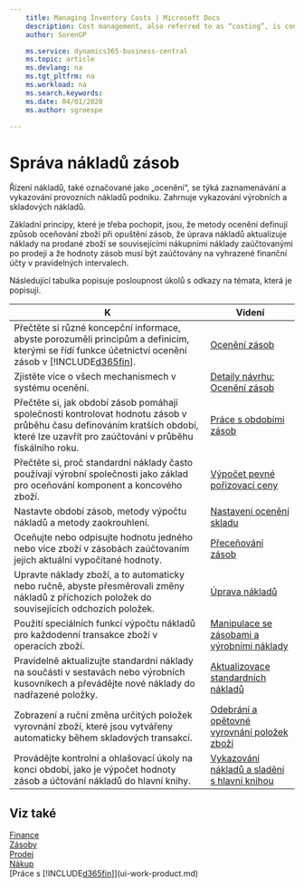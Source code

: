 ```yaml
---
    title: Managing Inventory Costs | Microsoft Docs
    description: Cost management, also referred to as “costing”, is concerned with recording and reporting business operating costs. It includes the reporting of manufacturing costs and inventory costs, that is, the value of items.
    author: SorenGP

    ms.service: dynamics365-business-central
    ms.topic: article
    ms.devlang: na
    ms.tgt_pltfrm: na
    ms.workload: na
    ms.search.keywords:
    ms.date: 04/01/2020
    ms.author: sgroespe

---
```

# Správa nákladů zásob
Řízení nákladů, také označované jako „ocenění“, se týká zaznamenávání a vykazování provozních nákladů podniku. Zahrnuje vykazování výrobních a skladových nákladů.

Základní principy, které je třeba pochopit, jsou, že metody ocenění definují způsob oceňování zboží při opuštění zásob, že úprava nákladů aktualizuje náklady na prodané zboží se souvisejícími nákupními náklady zaúčtovanými po prodeji a že hodnoty zásob musí být zaúčtovány na vyhrazené finanční účty v pravidelných intervalech.

Následující tabulka popisuje posloupnost úkolů s odkazy na témata, která je popisují.

| **K** | **Videní** |
|------------|-------------|  
| Přečtěte si různé koncepční informace, abyste porozuměli principům a definicím, kterými se řídí funkce účetnictví ocenění zásob v [!INCLUDE[d365fin](includes/d365fin_md.md)]. | [Ocenění zásob](finance-learn-about-costing.md) |
| Zjistěte více o všech mechanismech v systému ocenění. | [Detaily návrhu: Ocenění zásob](design-details-inventory-costing.md) |
| Přečtěte si, jak období zásob pomáhají společnosti kontrolovat hodnotu zásob v průběhu času definováním kratších období, které lze uzavřít pro zaúčtování v průběhu fiskálního roku. | [Práce s obdobími zásob](finance-how-to-work-with-inventory-periods.md) |
| Přečtěte si, proč standardní náklady často používají výrobní společnosti jako základ pro oceňování komponent a koncového zboží. | [Výpočet pevné pořizovací ceny](finance-about-calculating-standard-cost.md) |
| Nastavte období zásob, metody výpočtu nákladů a metody zaokrouhlení. | [Nastavení ocenění skladu](finance-set-up-inventory-valuation-and-costing.md) |
| Oceňujte nebo odpisujte hodnotu jedného nebo více zboží v zásobách zaúčtovaním jejich aktuální vypočítané hodnoty. | [Přeceňování zásob](inventory-how-revalue-inventory.md) |
| Upravte náklady zboží, a to automaticky nebo ručně, abyste přesměrovali změny nákladů z příchozích položek do souvisejících odchozích položek. | [Úprava nákladů](inventory-how-adjust-item-costs.md) |
| Použití speciálních funkcí výpočtu nákladů pro každodenní transakce zboží v operacích zboží. | [Manipulace se zásobami a výrobními náklady](finance-handle-inventory-and-manufacturing-costs.md) |
| Pravidelně aktualizujte standardní náklady na součásti v sestavách nebo výrobních kusovníkech a převádějte nové náklady do nadřazené položky. | [Aktualizovace standardních nákladů](finance-how-to-update-standard-costs.md) |
| Zobrazení a ruční změna určitých položek vyrovnání zboží, které jsou vytvářeny automaticky během skladových transakcí. | [Odebrání a opětovné vyrovnání položek zboží](finance-how-to-remove-and-reapply-item-entries.md) |
| Provádějte kontrolní a ohlašovací úkoly na konci období, jako je výpočet hodnoty zásob a účtování nákladů do hlavní knihy. | [Vykazování nákladů a sladění s hlavní knihou](finance-report-costs-and-reconcile-with-the-general-ledger.md) |

## Viz také
[Finance](finance.md)  
[Zásoby](inventory-manage-inventory.md)  
[Prodej](sales-manage-sales.md)  
[Nákup](purchasing-manage-purchasing.md)  
[Práce s [!INCLUDE[d365fin](includes/d365fin_md.md)]](ui-work-product.md)
